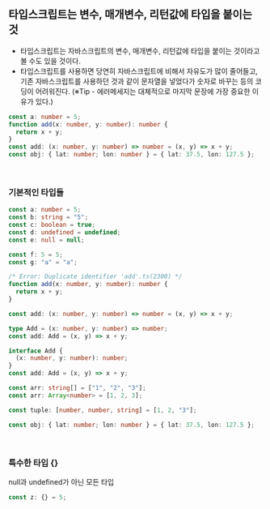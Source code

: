 ## 타입스크립트는 변수, 매개변수, 리턴값에 타입을 붙이는 것

- 타입스크립트는 자바스크립트의 변수, 매개변수, 리턴값에 타입을 붙이는 것이라고 볼 수도 있을 것이다.
- 타입스크립트를 사용하면 당연히 자바스크립트에 비해서 자유도가 많이 줄어들고, 기존 자바스크립트를 사용하던 것과 같이 문자열을 넣었다가 숫자로 바꾸는 등의 코딩이 어려워진다.
(※Tip - 에러메세지는 대체적으로 마지막 문장에 가장 중요한 이유가 있다.)

```ts
const a: number = 5;
function add(x: number, y: number): number {
  return x + y;
}
const add: (x: number, y: number) => number = (x, y) => x + y;
const obj: { lat: number; lon: number } = { lat: 37.5, lon: 127.5 };
```

<br />

### 기본적인 타입들

```ts
const a: number = 5;
const b: string = "5";
const c: boolean = true;
const d: undefined = undefined;
const e: null = null;

const f: 5 = 5;
const g: "a" = "a";

/* Error: Duplicate identifier 'add'.ts(2300) */
function add(x: number, y: number): number {
  return x + y;
}

const add: (x: number, y: number) => number = (x, y) => x + y;

type Add = (x: number, y: number) => number;
const add: Add = (x, y) => x + y;

interface Add {
  (x: number, y: number): number;
}
const add: Add = (x, y) => x + y;

const arr: string[] = ["1", "2", "3"];
const arr: Array<number> = [1, 2, 3];

const tuple: [number, number, string] = [1, 2, "3"];

const obj: { lat: number; lon: number } = { lat: 37.5, lon: 127.5 };
```

<br />

### 특수한 타입 {}

null과 undefined가 아닌 모든 타입

```ts
const z: {} = 5;
```
